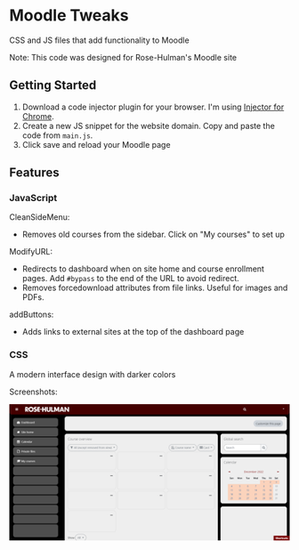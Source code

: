 # Moodle Tweaks
CSS and JS files that add functionality to Moodle

Note: This code was designed for Rose-Hulman's Moodle site


## Getting Started
1. Download a code injector plugin for your browser. I'm using [Injector for Chrome](https://chrome.google.com/webstore/detail/injector/bfdonckegflhbiamlmidciapolfccmmb).
2. Create a new JS snippet for the website domain. Copy and paste the code from `main.js`.
3. Click save and reload your Moodle page

## Features
### JavaScript
CleanSideMenu:
- Removes old courses from the sidebar. Click on "My courses" to set up

ModifyURL:
- Redirects to dashboard when on site home and course enrollment pages. Add `#bypass` to the end of the URL to avoid redirect.
- Removes forcedownload attributes from file links. Useful for images and PDFs.

addButtons:
- Adds links to external sites at the top of the dashboard page

### CSS
A modern interface design with darker colors

Screenshots:

![Dashboard screen](screenshots/dashboard.png)